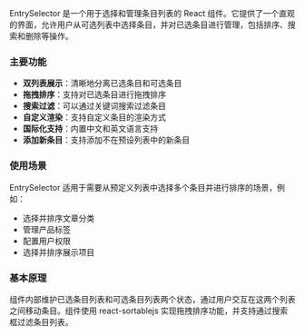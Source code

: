 EntrySelector 是一个用于选择和管理条目列表的 React 组件。它提供了一个直观的界面，允许用户从可选列表中选择条目，并对已选条目进行管理，包括排序、搜索和删除等操作。

### 主要功能

- **双列表展示**：清晰地分离已选条目和可选条目
- **拖拽排序**：支持对已选条目进行拖拽排序
- **搜索过滤**：可以通过关键词搜索过滤条目
- **自定义渲染**：支持自定义条目的渲染方式
- **国际化支持**：内置中文和英文语言支持
- **添加新条目**：支持添加不在预设列表中的新条目

### 使用场景

EntrySelector 适用于需要从预定义列表中选择多个条目并进行排序的场景，例如：

- 选择并排序文章分类
- 管理产品标签
- 配置用户权限
- 选择并排序展示项目

### 基本原理

组件内部维护已选条目列表和可选条目列表两个状态，通过用户交互在这两个列表之间移动条目。组件使用 react-sortablejs
实现拖拽排序功能，并支持通过搜索框过滤条目列表。
